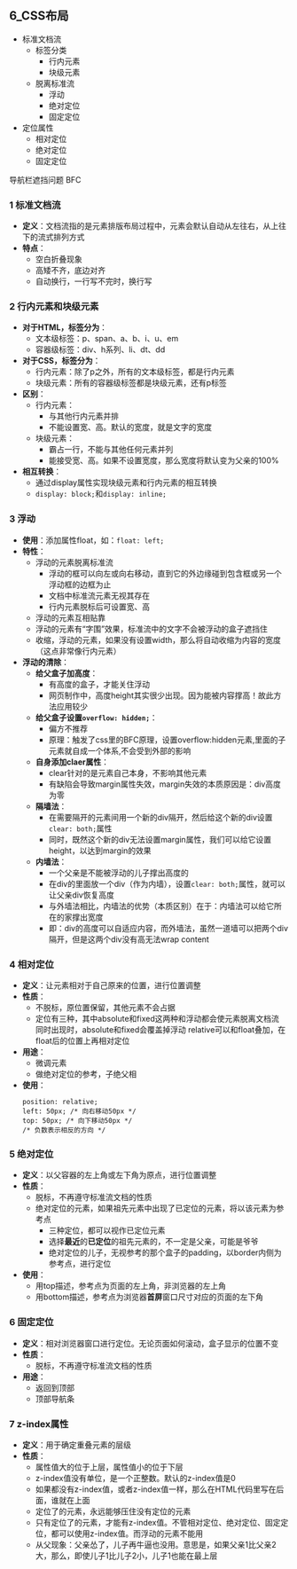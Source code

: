 ## 6_CSS布局
- 标准文档流
	- 标签分类
		- 行内元素
		- 块级元素
	- 脱离标准流
		- 浮动
		- 绝对定位
		- 固定定位
- 定位属性
	- 相对定位
	- 绝对定位
	- 固定定位

导航栏遮挡问题
BFC

### 1 标准文档流
- **定义**：文档流指的是元素排版布局过程中，元素会默认自动从左往右，从上往下的流式排列方式
- **特点**：
	- 空白折叠现象
	- 高矮不齐，底边对齐
	- 自动换行，一行写不完时，换行写

### 2 行内元素和块级元素
- **对于HTML，标签分为**：
	- 文本级标签：p、span、a、b、i、u、em
	- 容器级标签：div、h系列、li、dt、dd
- **对于CSS，标签分为**：
	- 行内元素：除了p之外，所有的文本级标签，都是行内元素
	- 块级元素：所有的容器级标签都是块级元素，还有p标签
- **区别**：
	- 行内元素：
		- 与其他行内元素并排
		- 不能设置宽、高。默认的宽度，就是文字的宽度
	- 块级元素：
		- 霸占一行，不能与其他任何元素并列
		- 能接受宽、高。如果不设置宽度，那么宽度将默认变为父亲的100%
- **相互转换**：
	- 通过display属性实现块级元素和行内元素的相互转换
	- `display: block;`和`display: inline;`

### 3 浮动
- **使用**：添加属性float，如：`float: left;`
- **特性**：
	- 浮动的元素脱离标准流
		- 浮动的框可以向左或向右移动，直到它的外边缘碰到包含框或另一个浮动框的边框为止
		- 文档中标准流元素无视其存在
		- 行内元素脱标后可设置宽、高
	- 浮动的元素互相贴靠
	- 浮动的元素有“字围”效果，标准流中的文字不会被浮动的盒子遮挡住
	- 收缩，浮动的元素，如果没有设置width，那么将自动收缩为内容的宽度（这点非常像行内元素）
- **浮动的清除**：
	- **给父盒子加高度**：
		- 有高度的盒子，才能关住浮动
		- 网页制作中，高度height其实很少出现。因为能被内容撑高！故此方法应用较少
	- **给父盒子设置`overflow: hidden;`**：
		- 偏方不推荐
		- 原理：触发了css里的BFC原理，设置overflow:hidden元素,里面的子元素就自成一个体系,不会受到外部的影响
	- **自身添加claer属性**：
		- clear针对的是元素自己本身，不影响其他元素
		- 有缺陷会导致margin属性失效，margin失效的本质原因是：div高度为零
	- **隔墙法**：
		- 在需要隔开的元素间用一个新的div隔开，然后给这个新的div设置`clear: both;`属性
		- 同时，既然这个新的div无法设置margin属性，我们可以给它设置height，以达到margin的效果
	- **内墙法**：
		- 一个父亲是不能被浮动的儿子撑出高度的
		- 在div的里面放一个div（作为内墙），设置`clear: both;`属性，就可以让父亲div恢复高度
		- 与外墙法相比，内墙法的优势（本质区别）在于：内墙法可以给它所在的家撑出宽度
		- 即：div的高度可以自适应内容，而外墙法，虽然一道墙可以把两个div隔开，但是这两个div没有高无法wrap content

### 4 相对定位
- **定义**：让元素相对于自己原来的位置，进行位置调整 
- **性质**：
	- 不脱标，原位置保留，其他元素不会占据
	- 定位有三种，其中absolute和fixed这两种和浮动都会使元素脱离文档流
	  同时出现时，absolute和fixed会覆盖掉浮动
	  relative可以和float叠加，在float后的位置上再相对定位
- **用途**：
	- 微调元素
	- 做绝对定位的参考，子绝父相 
- **使用**：
	```
	position: relative;
	left: 50px; /* 向右移动50px */
	top: 50px; /* 向下移动50px */
	/* 负数表示相反的方向 */
	```

### 5 绝对定位
- **定义**：以父容器的左上角或左下角为原点，进行位置调整
- **性质**：
	- 脱标，不再遵守标准流文档的性质
	- 绝对定位的元素，如果祖先元素中出现了已定位的元素，将以该元素为参考点
		- 三种定位，都可以视作已定位元素
		- 选择**最近**的**已定位**的祖先元素的，不一定是父亲，可能是爷爷
		- 绝对定位的儿子，无视参考的那个盒子的padding，以border内侧为参考点，进行定位
- **使用**：
	- 用top描述，参考点为页面的左上角，非浏览器的左上角
	- 用bottom描述，参考点为浏览器**首屏**窗口尺寸对应的页面的左下角

### 6 固定定位
- **定义**：相对浏览器窗口进行定位。无论页面如何滚动，盒子显示的位置不变
- **性质**：
	- 脱标，不再遵守标准流文档的性质
- **用途**：
	- 返回到顶部
	- 顶部导航条

### 7 z-index属性
- **定义**：用于确定重叠元素的层级
- **性质**：
	- 属性值大的位于上层，属性值小的位于下层
	- z-index值没有单位，是一个正整数。默认的z-index值是0
	- 如果都没有z-index值，或者z-index值一样，那么在HTML代码里写在后面，谁就在上面
	- 定位了的元素，永远能够压住没有定位的元素
	- 只有定位了的元素，才能有z-index值。不管相对定位、绝对定位、固定定位，都可以使用z-index值。而浮动的元素不能用
	- 从父现象：父亲怂了，儿子再牛逼也没用。意思是，如果父亲1比父亲2大，那么，即使儿子1比儿子2小，儿子1也能在最上层
